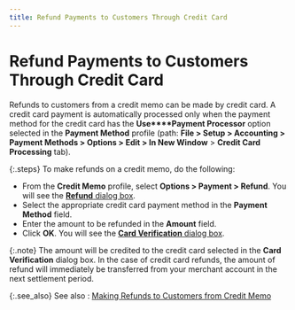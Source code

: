```yaml
---
title: Refund Payments to Customers Through Credit Card
---
```


# Refund Payments to Customers Through Credit Card


Refunds to customers from a credit memo can be made by credit card.  A credit card payment is automatically processed only when the payment  method for the credit card has the **Use****Payment Processor** option selected  in the **Payment Method** profile  (path: **File &gt; Setup &gt; Accounting 
 &gt; Payment Methods &gt; Options &gt; Edit &gt; In New Window** > **Credit Card Processing** tab).


{:.steps}
To make refunds on a credit memo, do the  following:

- From the **Credit Memo** profile, select **Options 
 &gt; Payment &gt; Refund**. You will see the [**Refund** dialog box]({{site.sp_baseurl}}/sales-ret-docs/cos/co-proc/refunds/dlg/the_payment_dialog_box_refund_cm.html).
- Select the  appropriate credit card payment method in the **Payment 
 Method** field.
- Enter the amount  to be refunded in the **Amount** field.
- Click **OK**. You will see the [**Card Verification** dialog box]({{site.sp_baseurl}}/sales-docs/sales-orders/so-proc/pmts-refunds/refunds-on-so/cc-refund/the_card_verification_dialog_box_refund.html).



{:.note}
The amount will be credited to the credit card selected  in the **Card Verification** dialog  box. In the case of credit card refunds, the amount of refund will immediately  be transferred from your merchant account in the next settlement period.


{:.see_also}
See also
: [Making  Refunds to Customers from Credit Memo]({{site.sp_baseurl}}/sales-ret-docs/cms/cm-proc/refunds-on-cm/making_refunds_to_customers_from_a_credit_memo.html)
